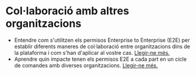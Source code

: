 # Col·laboració amb altres organitzacions

* Entendre com s'utilitzen els permisos Enterprise to Enterprise \(E2E\) per establir diferents maneres de col·laboració entre organitzacions dins de la plataforma i com s'han d'aplicar al vostre cas. [Llegir-ne més.](https://guia.katuma.org/funcionalitats-avancades/col-laboracio-amb-altres-organitzacions/permisos-e2e-enterprise-to-entreprise)
* Aprendre quin impacte tenen els permisos E2E a cada part en un cicle de comandes amb diverses organitzacions. [Llegir-ne més.](https://guia.katuma.org/funcionalitats-avancades/col-laboracio-amb-altres-organitzacions/permisos-en-cicles-de-comanda-entre-multiples-organitzacions) 

